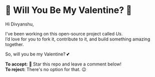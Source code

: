 # 💖 Will You Be My Valentine? 💖  

Hi Divyanshu,  

I've been working on this open-source project called *Us*.  
I’d love for you to fork it, contribute to it, and build something amazing together.  

So, will you be my Valentine? 💕  

**To accept:** 🌟 Star this repo and leave a comment below!  
**To reject:** There's no option for that. 😉  
 
